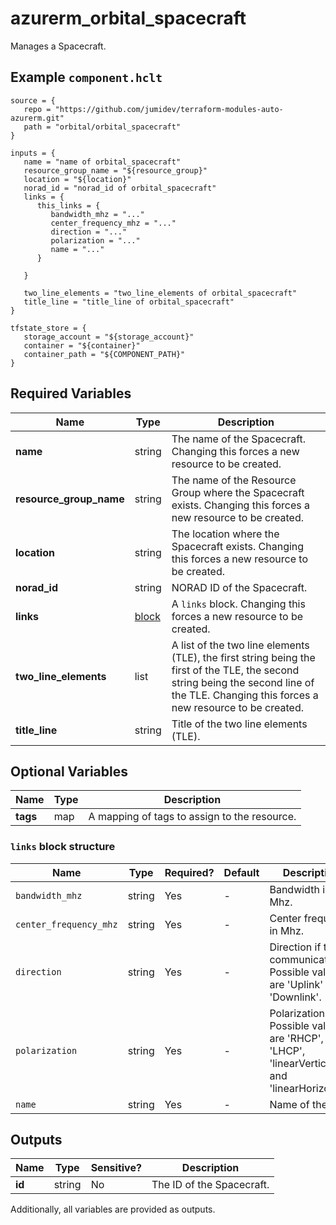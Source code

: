 # azurerm_orbital_spacecraft

Manages a Spacecraft.

## Example `component.hclt`

```hcl
source = {
   repo = "https://github.com/jumidev/terraform-modules-auto-azurerm.git"   
   path = "orbital/orbital_spacecraft"   
}

inputs = {
   name = "name of orbital_spacecraft"   
   resource_group_name = "${resource_group}"   
   location = "${location}"   
   norad_id = "norad_id of orbital_spacecraft"   
   links = {
      this_links = {
         bandwidth_mhz = "..."         
         center_frequency_mhz = "..."         
         direction = "..."         
         polarization = "..."         
         name = "..."         
      }
      
   }
   
   two_line_elements = "two_line_elements of orbital_spacecraft"   
   title_line = "title_line of orbital_spacecraft"   
}

tfstate_store = {
   storage_account = "${storage_account}"   
   container = "${container}"   
   container_path = "${COMPONENT_PATH}"   
}

```

## Required Variables

| Name | Type |  Description |
| ---- | --------- |  ----------- |
| **name** | string |  The name of the Spacecraft. Changing this forces a new resource to be created. | 
| **resource_group_name** | string |  The name of the Resource Group where the Spacecraft exists. Changing this forces a new resource to be created. | 
| **location** | string |  The location where the Spacecraft exists. Changing this forces a new resource to be created. | 
| **norad_id** | string |  NORAD ID of the Spacecraft. | 
| **links** | [block](#links-block-structure) |  A `links` block. Changing this forces a new resource to be created. | 
| **two_line_elements** | list |  A list of the two line elements (TLE), the first string being the first of the TLE, the second string being the second line of the TLE. Changing this forces a new resource to be created. | 
| **title_line** | string |  Title of the two line elements (TLE). | 

## Optional Variables

| Name | Type |  Description |
| ---- | --------- |  ----------- |
| **tags** | map |  A mapping of tags to assign to the resource. | 

### `links` block structure

| Name | Type | Required? | Default | Description |
| ---- | ---- | --------- | ------- | ----------- |
| `bandwidth_mhz` | string | Yes | - | Bandwidth in Mhz. |
| `center_frequency_mhz` | string | Yes | - | Center frequency in Mhz. |
| `direction` | string | Yes | - | Direction if the communication. Possible values are 'Uplink' and 'Downlink'. |
| `polarization` | string | Yes | - | Polarization. Possible values are 'RHCP', 'LHCP', 'linearVertical' and 'linearHorizontal'. |
| `name` | string | Yes | - | Name of the link. |



## Outputs

| Name | Type | Sensitive? | Description |
| ---- | ---- | --------- | --------- |
| **id** | string | No  | The ID of the Spacecraft. | 

Additionally, all variables are provided as outputs.
